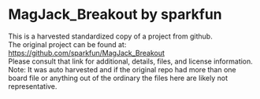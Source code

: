 
# MagJack_Breakout by sparkfun  
This is a harvested standardized copy of a project from github.  
The original project can be found at:  
https://github.com/sparkfun/MagJack_Breakout  
Please consult that link for additional, details, files, and license information.  
Note: It was auto harvested and if the original repo had more than one board file or anything out of the ordinary the files here are likely not representative.  
    